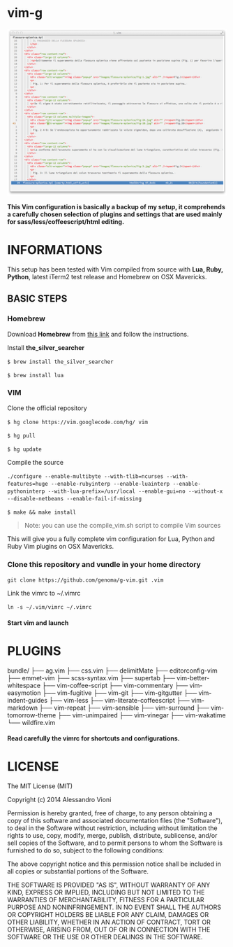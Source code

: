 vim-g
=====

![genoma's vim](screen.png)

**This Vim configuration is basically a backup of my setup, it comprehends a carefully chosen selection of plugins and settings that are used mainly for sass/less/coffeescript/html editing.**

# INFORMATIONS

This setup has been tested with Vim compiled from source with **Lua, Ruby, Python**, latest iTerm2 test release and Homebrew on OSX Mavericks.

## BASIC STEPS

### Homebrew
Download **Homebrew** from [this link](http://brew.sh/) and follow the instructions.

Install **the_silver_searcher**

`$ brew install the_silver_searcher`

`$ brew install lua`

### VIM
Clone the official repository

`$ hg clone https://vim.googlecode.com/hg/ vim`

`$ hg pull`

`$ hg update`

Compile the source

`./configure --enable-multibyte --with-tlib=ncurses --with-features=huge --enable-rubyinterp --enable-luainterp --enable-pythoninterp --with-lua-prefix=/usr/local --enable-gui=no --without-x --disable-netbeans --enable-fail-if-missing`

`$ make && make install`

> Note: you can use the compile_vim.sh script to compile Vim sources

This will give you a fully complete vim configuration for Lua, Python and Ruby Vim plugins on OSX Mavericks.

### Clone this repository and vundle in your home directory

`git clone https://github.com/genoma/g-vim.git .vim`

Link the vimrc to ~/.vimrc

`ln -s ~/.vim/vimrc ~/.vimrc`

#### Start vim and launch

# PLUGINS

bundle/
├── ag.vim
├── css.vim
├── delimitMate
├── editorconfig-vim
├── emmet-vim
├── scss-syntax.vim
├── supertab
├── vim-better-whitespace
├── vim-coffee-script
├── vim-commentary
├── vim-easymotion
├── vim-fugitive
├── vim-git
├── vim-gitgutter
├── vim-indent-guides
├── vim-less
├── vim-literate-coffeescript
├── vim-markdown
├── vim-repeat
├── vim-sensible
├── vim-surround
├── vim-tomorrow-theme
├── vim-unimpaired
├── vim-vinegar
├── vim-wakatime
└── wildfire.vim

#### Read carefully the vimrc for shortcuts and configurations.

# LICENSE
The MIT License (MIT)

Copyright (c) 2014 Alessandro Vioni

Permission is hereby granted, free of charge, to any person obtaining a copy of
this software and associated documentation files (the "Software"), to deal in
the Software without restriction, including without limitation the rights to
use, copy, modify, merge, publish, distribute, sublicense, and/or sell copies of
the Software, and to permit persons to whom the Software is furnished to do so,
subject to the following conditions:

The above copyright notice and this permission notice shall be included in all
copies or substantial portions of the Software.

THE SOFTWARE IS PROVIDED "AS IS", WITHOUT WARRANTY OF ANY KIND, EXPRESS OR
IMPLIED, INCLUDING BUT NOT LIMITED TO THE WARRANTIES OF MERCHANTABILITY, FITNESS
FOR A PARTICULAR PURPOSE AND NONINFRINGEMENT. IN NO EVENT SHALL THE AUTHORS OR
COPYRIGHT HOLDERS BE LIABLE FOR ANY CLAIM, DAMAGES OR OTHER LIABILITY, WHETHER
IN AN ACTION OF CONTRACT, TORT OR OTHERWISE, ARISING FROM, OUT OF OR IN
CONNECTION WITH THE SOFTWARE OR THE USE OR OTHER DEALINGS IN THE SOFTWARE.
